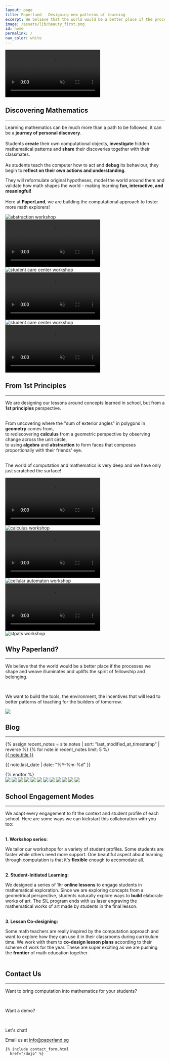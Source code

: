 ```yaml
---
layout: page
title: Paperland - Designing new patterns of learning
excerpt: We believe that the world would be a better place if the processes we shape illuminates and uplifts the spirit of fellowship and belonging. 
image: /assets/lib/beauty_first.png
id: home
permalink: /
nav_color: white
---
```


<section class="h-[40vh] md:h-[48vh] lg:h-[52vh]">
  <video class="absolute top-0 left-0 w-screen h-[48vh] object-cover brightness-[40%] -z-10 md:h-[56vh] lg:h-[60vh]" src="/assets/lib/landing/hero_video.mp4" alt="Math x Computation hero video" autoplay loop muted playsinline />

  <div class="flex flex-col items-center justify-center">
    <h1 class="text-6xl tracking-tighter text-center font-paperlang lg:text-9xl">PaperLand.</h1>
    <div class="my-6 text-lg text-center text-white lg:my-8 lg:text-2xl font-paperlang">Designing a Computational approach to learning Mathematics</div>
    <a class="px-4 py-2 rounded-md bg-primary" href="https://dojo.paperland.sg/welcome">Try Dojo</a>
  </div>
</section>





<!-- Discovering mathematics section -->
<section class="mb-8 lg:mx-60">
<h2 class="my-8 text-3xl font-bold text-center lg:text-4xl">Discovering Mathematics</h2><hr class="mb-8">
Learning mathematics can be much more than a path to be followed, it can be a  <strong class="text-orange-850">journey of personal discovery</strong>.
<br>
<br> 
Students <strong class="text-orange-850">create</strong> their own computational objects,  <strong class="text-orange-850">investigate</strong> hidden mathematical patterns and <strong class="text-orange-850">share</strong> their discoveries together with their classmates.
<br>
<br>
 As students teach the computer how to act and <strong class="text-orange-850">debug</strong> its behaviour, they begin to<strong class="text-orange-850"> reflect on their own actions and understanding</strong>.
 
 They will reformulate original hypotheses, model the world around them and validate how math shapes the world – making learning <strong class="text-orange-850">fun, interactive, and meaningful!</strong> 
<br>
<br>
Here at <strong class="text-orange-850">PaperLand</strong>, we are building the computational approach to foster more math explorers!
<br>

</section>
<div class="grid grid-cols-1 gap-4 sm:grid-cols-2">
    <div class="hidden sm:grid sm:gap-4">
        <div>
            <img class="h-auto max-w-full rounded-lg" src="/assets/lib/landing/wan_workshop_16x9.jpg" alt="abstraction workshop">
        </div>
        <div>
            <video class="h-auto max-w-full rounded-lg" src="/assets/lib/landing/tree.mp4" alt="tree animation" autoplay loop muted playsinline />
        </div>
        <div>
            <img class="h-auto max-w-full rounded-lg" src="/assets/lib/landing/knowledge_park_16x9.webp" alt="student care center workshop">
        </div>
    </div>
    <div class="grid gap-4">
        <div>
            <video class="h-auto max-w-full rounded-lg" src="/assets/lib/landing/polygon.mp4" alt="shell animation" autoplay loop muted playsinline />
        </div>
        <div>
            <img class="h-auto max-w-full rounded-lg" src="/assets/lib/landing/senang_16x9.webp" alt="student care center workshop">
        </div>
        <div>
            <video class="h-auto max-w-full rounded-lg" src="/assets/lib/landing/shell.mp4" alt="polygon animation" autoplay loop muted playsinline />
        </div>
    </div>
</div>



<!-- 1st Principles section -->
<section class="mb-8 mt-36 lg:mx-60">
<h2 class="my-8 text-3xl font-bold text-center lg:text-4xl">From 1st Principles</h2><hr class="mb-8">

We are designing our lessons around concepts learned in school, but from a <strong class="text-orange-850">1st principles</strong> perspective.<br>
<br>

From uncovering where the "sum of exterior angles" in polygons in <strong class="text-orange-850">geometry</strong> comes from,<br>
to rediscovering <strong class="text-orange-850">calculus</strong> from a geometric perspective by observing change across the unit circle,<br>
to using <strong class="text-orange-850">algebra</strong> and <strong class="text-orange-850">abstraction</strong> to form faces that composes proportionally with their friends' eye.<br>
<br>

The world of computation and mathematics is very deep and we have only just scratched the surface!
</section>
<div class="grid grid-cols-1 gap-4 sm:grid-cols-2">
    <div class="hidden sm:grid sm:gap-4">
        <div>
            <video class="h-auto max-w-full rounded-lg" src="/assets/lib/landing/xsinx.mp4" alt="benz animation" autoplay loop muted playsinline />
        </div>
        <div>
            <img class="h-auto max-w-full rounded-lg" src="/assets/lib/landing/SUTD_calculus_16x9.jpg" alt="calculus workshop">
        </div>
        <div>
            <video class="h-auto max-w-full rounded-lg" src="/assets/lib/landing/benz.mp4" alt="xsin(x) animation" autoplay loop muted playsinline />
        </div>
    </div>
    <div class="grid gap-4">
        <div>
            <img class="h-auto max-w-full rounded-lg" src="/assets/lib/landing/ca_workshop_16x9.jpg" alt="cellular automaton workshop">
        </div>
        <div>
            <video class="h-auto max-w-full rounded-lg" src="/assets/lib/landing/unit_circle.mp4" alt="trigo unit circle animation" autoplay loop muted playsinline />
        </div>
        <div>
            <img class="h-auto max-w-full rounded-lg" src="/assets/lib/landing/stpats_discord_bot_workshop_16x9.jpg" alt="stpats workshop">
        </div>
    </div>
</div>



<section class="mt-36">
  <h2 class="my-8 text-4xl text-center">Why Paperland?</h2><hr>
  <div class="sm:flex sm:justify-center">
    <div class="m-8 sm:w-5/12 sm:h-5/12">
      <p>We believe that the world would be a better place if the processes we shape and weave illuminates and uplifts the spirit of fellowship and belonging.</p>
      <br>
      <p>We want to build the tools, the environment, the incentives that will lead to better patterns of teaching for the builders of tomorrow.</p>
    </div>
    <div class="m-8 sm:w-1/4 sm:h-1/4">
      <img class="rounded-md" src="/assets/lib/landing/castle_sun_1x1.png" />
    </div>
  </div>
</section>



<section id="blog" class="mt-36 lg:mx-60">
  <h2 class="my-8 text-4xl text-center">Blog</h2><hr>
  <div class="grid grid-cols-1 gap-4 my-8 sm:grid-cols-2">
    {% assign recent_notes = site.notes | sort: "last_modified_at_timestamp" | reverse %}
      {% for note in recent_notes limit: 5 %}
          <div class="p-4 border rounded-lg bg-primary-light">
            <!-- <img src="assets/lib/conquer.png" alt="Placeholder Image" class="object-cover rounded-md"> -->
            <div class="px-1 py-4">
              <a class="internal-link" href="{{ site.baseurl }}{{ note.url }}" data-tooltip="true">{{ note.title }}</a>
              <p class="text-base text-gray-700">
                {{ note.last_date | date: "%Y-%m-%d" }}
              </p>
            </div>
          </div>
      {% endfor %}
  </div>
</section>




<!-- School Engagement Modes section -->
<div class="relative w-full overflow-hidden mt-52">
    <!-- Left Fade -->
    <div class="absolute top-0 left-0 z-10 w-20 h-full pointer-events-none lg:w-28 bg-gradient-to-r from-white to-transparent"></div>
    <!-- marquee -->
    <div class="flex space-x-8 animate-marquee whitespace-nowrap">
        <img src="assets/lib/school_logos/sutd_logo_grayscale.png" class="h-8 lg:h-32 no-border "/>
        <img src="assets/lib/school_logos/sst_logo_1x1_grayscale.png" class="h-16 lg:h-32 no-border"/>
        <img src="assets/lib/school_logos/stpats_logo_1x1_grayscale.png" class="h-16 lg:h-32 no-border"/>
        <img src="assets/lib/school_logos/CHIJKC_logo_1x1_grayscale.jpg" class="h-16 lg:h-32 no-border"/>
        <img src="assets/lib/school_logos/swiss_cottage_grayscale.png" class="h-16 lg:h-32 no-border"/>
        <img src="assets/lib/school_logos/cck_logo_1x1_grayscale.jpg" class="h-16 lg:h-32 no-border"/>
        <!-- Duplicated to create "endless" loop effect -->
        <img src="assets/lib/school_logos/sutd_logo_grayscale.png" class="h-8 lg:h-32 no-border "/>
        <img src="assets/lib/school_logos/sst_logo_1x1_grayscale.png" class="h-16 lg:h-32 no-border"/>
        <img src="assets/lib/school_logos/stpats_logo_1x1_grayscale.png" class="h-16 lg:h-32 no-border"/>
        <img src="assets/lib/school_logos/CHIJKC_logo_1x1_grayscale.jpg" class="h-16 lg:h-32 no-border"/>
        <img src="assets/lib/school_logos/swiss_cottage_grayscale.png" class="h-16 lg:h-32 no-border"/>
        <img src="assets/lib/school_logos/cck_logo_1x1_grayscale.jpg" class="h-16 lg:h-32 no-border"/>
    </div>
    <!-- Right Fade -->
    <div class="absolute top-0 right-0 w-20 h-full pointer-events-none lg:w-28 bg-gradient-to-l from-white to-transparent"></div>
</div>
<section class=" lg:mx-60">
<h2 class="my-8 text-3xl font-bold text-center lg:text-4xl">School Engagement Modes</h2><hr class="mb-8">

We adapt every engagement to fit the context and student profile of each school. Here are some ways we can kickstart this collaboration with you too:<br>
<br>

<strong class="text-orange-850">1. Workshop series:</strong><br>
<div class="ml-5">
We tailor our workshops for a variety of student profiles. Some students are faster while others need more support. One beautiful aspect about learning through computation is that it's <strong class="text-orange-850">flexible</strong> enough to accomodate all.<br>
</div>
<br>

<strong class="text-orange-850">2. Student-Initiated Learning:</strong><br>
<div class="ml-5">
We designed a series of 1hr <strong class="text-orange-850">online lessons</strong> to engage students in mathematical exploration. Since we are exploring concepts from a geometrical perspective, students naturally explore ways to <strong class="text-orange-850">build</strong> elaborate works of art. The SIL program ends with us laser engraving the mathematical works of art made by students in the final lesson.<br>
</div>
<br>

<strong class="text-orange-850">3. Lesson Co-designing:</strong><br>
<div class="ml-5">
Some math teachers are really inspired by the computation approach and want to explore how they can use it in their classrooms during curriculum time. We work with them to <strong class="text-orange-850">co-design lesson plans</strong> according to their scheme of work for the year. These are super exciting as we are pushing the <strong class="text-orange-850">frontier</strong> of math education together.<br>
</div>
<br>

</section>




<!-- Contact us -->
<section id="contact" class="mt-36">
  <h2 class="my-8 text-4xl text-center">Contact Us</h2><hr>

  <div class="my-8 sm:flex sm:justify-center">
    <div class="m-8 sm:w-5/12">
      <p>Want to bring computation into mathematics for your students?</p><br>
      <p>Want a demo?</p><br>
      <p>Let's chat!</p>
      Email us at <a class="underline" href="mailto:info@paperland.sg">info@paperland.sg</a>
    </div>
    
    {% include contact_form.html
      href="/dojo" %}
  </div>
</section>
